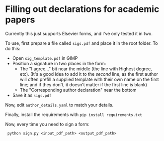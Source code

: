 # Filling out declarations for academic papers

Currently this just supports Elsevier forms, and I've only tested it in two.

To use, first prepare a file called `sigs.pdf` and place it in the root folder. To do this:

* Open `sig_template.pdf` in GIMP
* Position a signature in two places in the form: 
   * The "I agree..." bit near the middle (the line with Highest degree, etc). (It's a good idea to add it to the _second_ line, as the first author will often prefill a supplied template with their own name on the first line; and if they don't, it doesn't matter if the first line is blank)
   * The "Corresponding author declaration" near the bottom
* Save it as `sigs.pdf` 

Now, edit `author_details.yaml` to match your details.

Finally, install the requirements with `pip install requirements.txt`

Now, every time you need to sign a form:

     python sign.py <input_pdf_path> <output_pdf_path>
